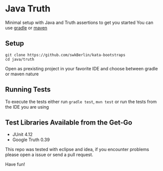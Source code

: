 # Java Truth

Minimal setup with Java and Truth assertions to get you started
You can use [gradle](https://gradle.org/) or [maven](https://maven.apache.org/)

## Setup

    git clone https://github.com/swkBerlin/kata-bootstraps
    cd java/truth

Open as prexisting project in your favorite IDE and choose between gradle or maven nature 

## Running Tests

To execute the tests either run `gradle test`, `mvn test` or run the tests from the IDE you are using

## Test Libraries Available from the Get-Go
- JUnit 4.12
- Google Truth 0.39

This repo was tested with eclipse and idea, if you encounter problems please open a issue or send a pull request.

Have fun!
